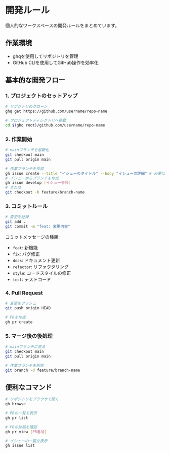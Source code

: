 # 開発ルール

個人的なワークスペースの開発ルールをまとめています。

## 作業環境

- ghqを使用してリポジトリを管理
- GitHub CLIを使用してGitHub操作を効率化

## 基本的な開発フロー

### 1. プロジェクトのセットアップ

```bash
# リポジトリのクローン
ghq get https://github.com/username/repo-name

# プロジェクトディレクトリへ移動
cd $(ghq root)/github.com/username/repo-name
```

### 2. 作業開始

```bash
# mainブランチを最新化
git checkout main
git pull origin main

# 作業ブランチを作成
gh issue create --title "イシューのタイトル" --body "イシューの詳細" # 必要に応じてイシューを作成
# イシューからブランチを作成
gh issue develop [イシュー番号]
# または
git checkout -b feature/branch-name
```

### 3. コミットルール

```bash
# 変更を記録
git add .
git commit -m "feat: 変更内容"
```

コミットメッセージの種類:
- `feat`: 新機能
- `fix`: バグ修正
- `docs`: ドキュメント更新
- `refactor`: リファクタリング
- `style`: コードスタイルの修正
- `test`: テストコード

### 4. Pull Request

```bash
# 変更をプッシュ
git push origin HEAD

# PRを作成
gh pr create
```

### 5. マージ後の後処理

```bash
# mainブランチに戻る
git checkout main
git pull origin main

# 作業ブランチを削除
git branch -d feature/branch-name
```

## 便利なコマンド

```bash
# リポジトリをブラウザで開く
gh browse

# PRの一覧を表示
gh pr list

# PRの詳細を確認
gh pr view [PR番号]

# イシューの一覧を表示
gh issue list
```
